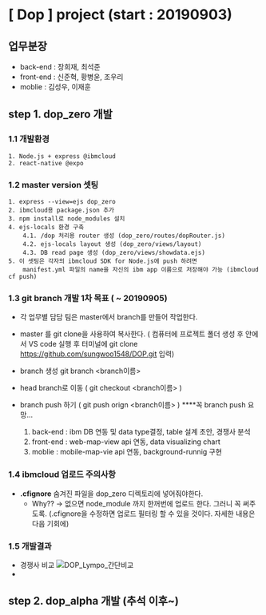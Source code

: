 # [ Dop ] project (start : 20190903)

## 업무분장
* back-end : 장희재, 최석준
* front-end : 신준혁, 황병윤, 조우리
* moblie : 김성우, 이재훈

## step 1. dop_zero 개발

### 1.1 개발환경
    1. Node.js + express @ibmcloud
    2. react-native @expo


### 1.2 master version 셋팅
    1. express --view=ejs dop_zero
    2. ibmcloud용 package.json 추가
    3. npm install로 node_modules 설치
    4. ejs-locals 환경 구축
        4.1. /dop 처리용 router 생성 (dop_zero/routes/dopRouter.js)
        4.2. ejs-locals layout 생성 (dop_zero/views/layout)
        4.3. DB read page 생성 (dop_zero/views/showdata.ejs)
    5. 이 셋팅은 각자의 ibmcloud SDK for Node.js에 push 하려면
        manifest.yml 파일의 name을 자신의 ibm app 이름으로 저장해야 가능 (ibmcloud cf push)

### 1.3 git branch 개발 1차 목표 ( ~ 20190905)
* 각 업무별 담담 팀은 master에서 branch를 만들어 작업한다.
* master 를 git clone을 사용하여 복사한다. ( 컴퓨터에 프로젝트 폴더 생성 후 안에서 VS code 실행 후 터미널에 git clone https://github.com/sungwoo1548/DOP.git 입력)
* branch 생성 git branch <branch이름>
* head branch로 이동 ( git checkout <branch이름> ) 
* branch push 하기 ( git push orign <branch이름> )    ****꼭 branch push 요망...

    1. back-end : ibm DB 연동 및 data type결정, table 설계 초안, 경쟁사 분석
    2. front-end : web-map-view api 연동, data visualizing chart
    3. moblie : mobile-map-vie api 연동, background-runnig 구현

### 1.4 ibmcloud 업로드 주의사항

* **.cfignore** 숨겨진 파일을 dop_zero 디렉토리에 넣어줘야한다.
  * Why?? -> 없으면 node_module 까지 한꺼번에 업로드 한다. 그러니 꼭 써주도록.
    (.cfignore을 수정하면 업로드 필터링 할 수 있을 것이다. 자세한 내용은 다음 기회에)

### 1.5 개발결과

* 경쟁사 비교
  ![DOP_Lympo_간단비교](https://user-images.githubusercontent.com/50816203/64240604-1e4f9f00-cf3d-11e9-9fa4-fa1b06052865.jpg)
* 

## step 2. dop_alpha 개발 (추석 이후~)